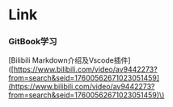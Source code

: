# Link

### GitBook学习

\[Bilibili Markdown介绍及Vscode插件\]\([https://www.bilibili.com/video/av9442273?from=search&seid=17600562671023051459](https://www.bilibili.com/video/av9442273?from=search&seid=17600562671023051459)\)


